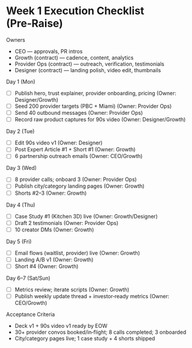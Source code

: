 # Week 1 Execution Checklist (Pre‑Raise)

Owners
- CEO — approvals, PR intros
- Growth (contract) — cadence, content, analytics
- Provider Ops (contract) — outreach, verification, testimonials
- Designer (contract) — landing polish, video edit, thumbnails

Day 1 (Mon)
- [ ] Publish hero, trust explainer, provider onboarding, pricing (Owner: Designer/Growth)
- [ ] Seed 200 provider targets (PBC + Miami) (Owner: Provider Ops)
- [ ] Send 40 outbound messages (Owner: Provider Ops)
- [ ] Record raw product captures for 90s video (Owner: Designer/Growth)

Day 2 (Tue)
- [ ] Edit 90s video v1 (Owner: Designer)
- [ ] Post Expert Article #1 + Short #1 (Owner: Growth)
- [ ] 6 partnership outreach emails (Owner: CEO/Growth)

Day 3 (Wed)
- [ ] 8 provider calls; onboard 3 (Owner: Provider Ops)
- [ ] Publish city/category landing pages (Owner: Growth)
- [ ] Shorts #2–3 (Owner: Growth)

Day 4 (Thu)
- [ ] Case Study #1 (Kitchen 3D) live (Owner: Growth/Designer)
- [ ] Draft 2 testimonials (Owner: Provider Ops)
- [ ] 10 creator DMs (Owner: Growth)

Day 5 (Fri)
- [ ] Email flows (waitlist, provider) live (Owner: Growth)
- [ ] Landing A/B v1 (Owner: Growth)
- [ ] Short #4 (Owner: Growth)

Day 6–7 (Sat/Sun)
- [ ] Metrics review; iterate scripts (Owner: Growth)
- [ ] Publish weekly update thread + investor‑ready metrics (Owner: CEO/Growth)

Acceptance Criteria
- Deck v1 + 90s video v1 ready by EOW
- 30+ provider convos booked/in‑flight; 8 calls completed; 3 onboarded
- City/category pages live; 1 case study + 4 shorts shipped
